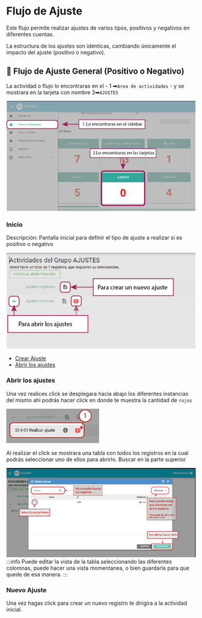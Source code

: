 # Flujo de Ajuste

Este flujo permite realizar ajustes de varios tipos, positivos y negativos en diferentes cuentas.

La estructura de los ajustes son idénticas, cambiando únicamente el impacto del ajuste (positivo o negativo).

## 🔄 Flujo de Ajuste General (Positivo o Negativo)

La actividad o flujo lo encontraras en el - 1 ➡`Area de actividades` - y se mostrara en la tarjeta con nombre 2➡`AJUSTES`

![img1](./img/img1.webp)

### Inicio

Descripción: Pantalla inicial para definir el tipo de ajuste a realizar si es positivo o negativo

![img2](./img/img2.webp)

- [Crear Ajuste](#nuevo-ajuste)
- [Abrir los ajustes](#abrir-los-ajustes)

### Abrir los ajustes

Una vez realices click se desplegara hacia abajo los diferentes instancias del mismo ahi podrás hacer click en donde te muestra la cantidad de `rojos`

![abrir ajuste](./img/abrirajuste.webp)

Al realizar el click se mostrara una tabla con todos los registros en la cual podrás seleccionar uno de ellos para abrirlo.
Buscar en la parte superior

![seleccionar registro](./img/listaRegistros.webp)
:::info
Puede editar la vista de la tabla seleccionando las diferentes colomnas, puede hacer una vista momentanea, o bien guardarla para que quede de esa manera.
:::

### Nuevo Ajuste

Una vez hagas click para crear un nuevo registro te dirigira a la actividad inicial.
